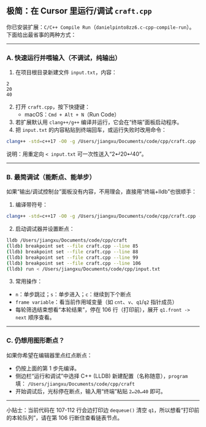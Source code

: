 ## 极简：在 Cursor 里运行/调试 `craft.cpp`

你已安装扩展：`C/C++ Compile Run`（`danielpinto8zz6.c-cpp-compile-run`）。下面给出最省事的两种方式：

---

### A. 快速运行并喂输入（不调试，纯输出）
1) 在项目根目录新建文件 `input.txt`，内容：
```
2
20
40
```
2) 打开 `craft.cpp`，按下快捷键：
   - macOS：`Cmd + Alt + N`（Run Code）
3) 若扩展默认用 `clang++/g++` 编译并运行，它会在“终端”面板启动程序。
4) 把 `input.txt` 的内容粘贴到终端回车，或运行失败时改用命令：
```bash
clang++ -std=c++17 -O0 -g /Users/jiangxu/Documents/code/cpp/craft.cpp -o /Users/jiangxu/Documents/code/cpp/craft && /Users/jiangxu/Documents/code/cpp/craft < /Users/jiangxu/Documents/code/cpp/input.txt
```
说明：用重定向 `< input.txt` 可一次性送入“2↵20↵40”。

---

### B. 最简调试（能断点、能单步）
如果“输出/调试控制台”面板没有内容，不用理会，直接用“终端+lldb”也很顺手：

1) 编译带符号：
```bash
clang++ -std=c++17 -O0 -g /Users/jiangxu/Documents/code/cpp/craft.cpp -o /Users/jiangxu/Documents/code/cpp/craft
```
2) 启动调试器并设置断点：
```bash
lldb /Users/jiangxu/Documents/code/cpp/craft
(lldb) breakpoint set --file craft.cpp --line 85
(lldb) breakpoint set --file craft.cpp --line 88
(lldb) breakpoint set --file craft.cpp --line 99
(lldb) breakpoint set --file craft.cpp --line 106
(lldb) run < /Users/jiangxu/Documents/code/cpp/input.txt
```
3) 常用操作：
- `n`：单步跳过；`s`：单步进入；`c`：继续到下个断点
- `frame variable`：看当前作用域变量（如 `cnt`、`v`、`q1`/`q2` 指针成员）
- 每轮筛选结束想看“本轮结果”，停在 106 行（打印前），展开 `q1.front -> next` 顺序查看。

---

### C. 仍想用图形断点？
如果你希望在编辑器里点红点断点：
- 仍按上面的第 1 步先编译。
- 侧边栏“运行和调试”中选择 C++ (LLDB) 新建配置（名称随意），`program` 填：
  `/Users/jiangxu/Documents/code/cpp/craft`
- 开始调试后，光标停在断点，输入用“终端”粘贴 `2↵20↵40` 即可。

---

小贴士：当前代码在 107-112 行会边打印边 `dequeue()` 清空 `q1`，所以想看“打印前的本轮队列”，请在第 106 行断住查看链表节点。
